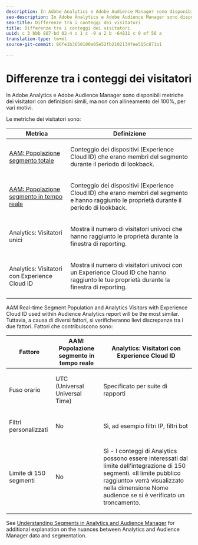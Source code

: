 ```yaml
---
description: In Adobe Analytics e Adobe Audience Manager sono disponibili metriche dei visitatori con definizioni simili, ma non con allineamento del 100%, per vari motivi.
seo-description: In Adobe Analytics e Adobe Audience Manager sono disponibili metriche dei visitatori con definizioni simili, ma non con allineamento del 100%, per vari motivi.
seo-title: Differenze tra i conteggi dei visitatori
title: Differenze tra i conteggi dei visitatori
uuid: c 3 bbb 887-bd 02-4 c 1 c -9 a 2 b -64811 c 0 ef 56 a
translation-type: tm+mt
source-git-commit: 86fe1b3650100a05e52fb2102134fee515c871b1

---
```



# Differenze tra i conteggi dei visitatori

In Adobe Analytics e Adobe Audience Manager sono disponibili metriche dei visitatori con definizioni simili, ma non con allineamento del 100%, per vari motivi.

Le metriche dei visitatori sono:

<table id="table_F9FE107A89934C3B854C55D7D76AC6E8"> 
 <thead> 
  <tr> 
   <th colname="col2" class="entry"> Metrica </th> 
   <th colname="col3" class="entry"> Definizione </th> 
  </tr>
 </thead>
 <tbody> 
  <tr> 
   <td colname="col2"> <p><a href="https://marketing.adobe.com/resources/help/en_US/aam/segment-builder-data.html" format="html" scope="external"> AAM: Popolazione segmento totale</a> </p> </td> 
   <td colname="col3"> <p>Conteggio dei dispositivi (Experience Cloud ID) che erano membri del segmento durante il periodo di lookback. </p> </td> 
  </tr> 
  <tr> 
   <td colname="col2"> <p><a href="https://marketing.adobe.com/resources/help/en_US/aam/segment-builder-data.html" format="html" scope="external"> AAM: Popolazione segmento in tempo reale</a> </p> </td> 
   <td colname="col3"> <p>Conteggio dei dispositivi (Experience Cloud ID) che erano membri del segmento e hanno raggiunto le proprietà durante il periodo di lookback. </p> </td> 
  </tr> 
  <tr> 
   <td colname="col2"> <p>Analytics: Visitatori unici </p> </td> 
   <td colname="col3"> <p>Mostra il numero di visitatori univoci che hanno raggiunto le proprietà durante la finestra di reporting. </p> </td> 
  </tr> 
  <tr> 
   <td colname="col2"> <p>Analytics: Visitatori con Experience Cloud ID </p> </td> 
   <td colname="col3"> <p>Mostra il numero di visitatori univoci con un Experience Cloud ID che hanno raggiunto le tue proprietà durante la finestra di reporting. </p> </td> 
  </tr> 
 </tbody> 
</table>

AAM Real-time Segment Population and Analytics Visitors with Experience Cloud ID used within Audience Analytics report will be the most similar. Tuttavia, a causa di diversi fattori, si verificheranno lievi discrepanze tra i due fattori. Fattori che contribuiscono sono:

<table id="table_A391B37CC077456F8BB83BAA3C640EF6"> 
 <thead> 
  <tr> 
   <th colname="col1" class="entry"> Fattore </th> 
   <th colname="col2" class="entry"> AAM: Popolazione segmento in tempo reale </th> 
   <th colname="col3" class="entry"> Analytics: Visitatori con Experience Cloud ID </th> 
  </tr>
 </thead>
 <tbody> 
  <tr> 
   <td colname="col1"> <p>Fuso orario </p> </td> 
   <td colname="col2"> <p>UTC (Universal Universal Time) </p> </td> 
   <td colname="col3"> <p>Specificato per suite di rapporti </p> </td> 
  </tr> 
  <tr> 
   <td colname="col1"> <p>Filtri personalizzati </p> </td> 
   <td colname="col2"> <p>No </p> </td> 
   <td colname="col3"> <p>Sì, ad esempio filtri IP, filtri bot </p> </td> 
  </tr> 
  <tr> 
   <td colname="col1"> <p>Limite di 150 segmenti </p> </td> 
   <td colname="col2"> <p>No </p> </td> 
   <td colname="col3"> <p>Sì - I conteggi di Analytics possono essere interessati dal limite dell'integrazione di 150 segmenti. «Il limite pubblico raggiunto» verrà visualizzato nella dimensione Nome audience se si è verificato un troncamento. </p> </td> 
  </tr> 
 </tbody> 
</table>

See [Understanding Segments in Analytics and Audience Manager](../../integrate/c-audience-analytics/aam-analytics-segments.md#concept_AB72F76AFAF14F82A5BB17809925813B) for additional explanation on the nuances between Analytics and Audience Manager data and segmentation.
